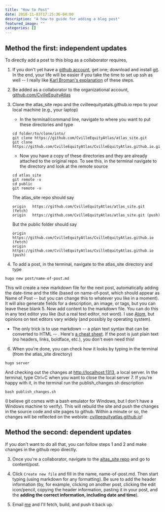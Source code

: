 ```yaml
---
title: "How to Post"
date: 2018-11-03T17:25:36-04:00
description: "A how-to guide for adding a blog post"
featured_image: ""
categories: []
---
```


## Method the first: independent updates

To directly add a post to this blog as a collaborator requires,

1. If you don't yet have a [github account](https://github.com/), get one; download and install [git](https://git-scm.com/downloads). In the end, your life will be easier if you take the time to set up ssh as well -- I really like [Karl Broman's explanation](http://kbroman.org/github_tutorial/pages/first_time.html) of these steps.
2. Be added as a collaborator to the organizational account, [github.com/CvilleEquityAtlas](https://github.com/CvilleEquityAtlas)
3. Clone the atlas_site repo and the cvilleequityatals.github.io repo to your local machine (e.g., your laptop)
   * In the terminal/command line, navigate to where you want to put these directories and type

   ```
   cd folder/to/clone/into/
   git clone https://github.com/CvilleEquityAtlas/atlas_site.git
   git clone https://github.com/CvilleEquityAtlas/CvilleEquityAtlas.github.io.git
   ```

   * Now you have a copy of these directories and they are already attached to the original repo. To see this, in the terminal navigate to the directory and look at the remote source

   ```
   cd atlas_site
   git remote -v
   cd public
   git remote -v
   ```

   The atlas_site repo should say

   ```
   origin	https://github.com/CvilleEquityAtlas/atlas_site.git (fetch)
   origin	https://github.com/CvilleEquityAtlas/atlas_site.git (push)
   ```

   But the public folder should say

   ```
   origin	https://github.com/CvilleEquityAtlas/CvilleEquityAtlas.github.io (fetch)
   origin	https://github.com/CvilleEquityAtlas/CvilleEquityAtlas.github.io (push)
   ```

4. To add a post, in the terminal, navigate to the atlas_site directory and type

```
hugo new post/name-of-post.md
```

This will create a new markdown file for the next post, automatically adding the date-time and the title (based on name-of-post, which should appear as Name of Post -- but you can change this to whatever you like in a moment).  It will also generate fields for a description, an image, or tags, but you can leave these blank
5. Now add content to the markdown file. You can do this in any text editor you like (but a real text editor, not word).  I use [Atom](https://atom.io/), but opinions on text editors vary widely (and possibly by operating system).
   * The only trick is to use markdown -- a plain text syntax that can be converted to HTML -- . Here's [a cheat sheet](https://github.com/adam-p/markdown-here/wiki/Markdown-Cheatsheet). If the post is just plain text (no headers, links, boldface, etc.), you don't even need this!
6. When you're done, you can check how it looks by typing  in the terminal (from the atlas_site directory)

```
hugo server
```

And checking out the changes at [http://localhost:1313](http://localhost:1313), a local server. In the terminal, type Ctrl+C when you want to close the local server
7. If you're happy with it, in the terminal run the publish_changes.sh description

```
bash publish_changes.sh
```

(I believe git comes with a bash emulator for Windows, but I don't have a Windows machine to verify). This will rebuild the site and push the changes in the source code and site pages to github. Within a minute or so, the changes will be reflected on the webiste: [cvilleequityatlas.github.io](https://cvilleequityatlas.github.io/)!

## Method the second: dependent updates

If you don't want to do all that, you can follow steps 1 and 2 and make changes in the github repo directly.

3. Once you're a collaborator, navigate to the [altas_site repo](https://github.com/CvilleEquityAtlas/atlas_site) and go to content/post.

4. Click `Create new file` and fill in the name, name-of-post.md. Then start typing (using markdown for any formatting). Be sure to add the header information (by, for example, clicking on another post, clicking the edit icon/pencil, copying the header information, pasting it in your post, and the **adding the correct information, including date and time**).

5. Email [me](mailto:mclaibourn@virginia.edu) and I'll fetch, build, and push it back up.
